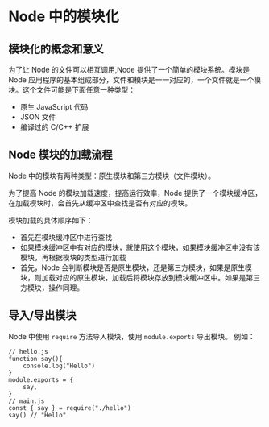 # Node 中的模块化
## 模块化的概念和意义
为了让 Node 的文件可以相互调用,Node 提供了一个简单的模块系统。模块是 Node 应用程序的基本组成部分，文件和模块是一一对应的，一个文件就是一个模块。这个文件可能是下面任意一种类型：
- 原生 JavaScript 代码
- JSON 文件
- 编译过的 C/C++ 扩展
## Node 模块的加载流程
Node 中的模块有两种类型：原生模块和第三方模块（文件模块）。

为了提高 Node 的模块加载速度，提高运行效率，Node 提供了一个模块缓冲区，在加载模块时，会首先从缓冲区中查找是否有对应的模块。

模块加载的具体顺序如下：
- 首先在模块缓冲区中进行查找
- 如果模块缓冲区中有对应的模块，就使用这个模块，如果模块缓冲区中没有该模块，再根据模块的类型进行加载
- 首先，Node 会判断模块是否是原生模块，还是第三方模块，如果是原生模块，则加载对应的原生模块，加载后将模块存放到模块缓冲区中。如果是第三方模块，操作同理。
## 导入/导出模块
Node 中使用 ```require``` 方法导入模块，使用 ```module.exports``` 导出模块。
例如：
```
// hello.js
function say(){ 
    console.log("Hello")
} 
module.exports = { 
    say,
}
// main.js
const { say } = require("./hello")
say() // "Hello"
```